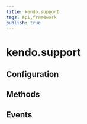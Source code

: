```yaml
---
title: kendo.support
tags: api,framework
publish: true
---
```


# kendo.support

## Configuration

## Methods

## Events